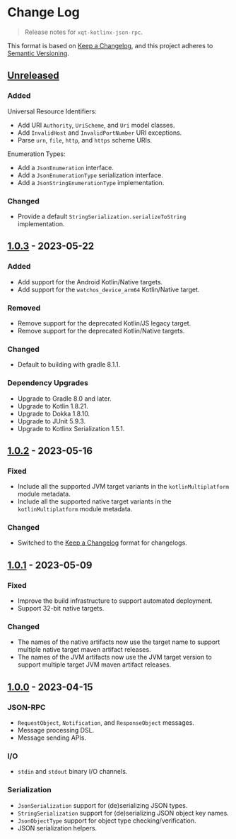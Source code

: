 # Change Log
> Release notes for `xqt-kotlinx-json-rpc`.

This format is based on [Keep a Changelog](https://keepachangelog.com/en/1.1.0/),
and this project adheres to [Semantic Versioning](https://semver.org/spec/v2.0.0.html).

## [Unreleased]

### Added

Universal Resource Identifiers:
- Add URI `Authority`, `UriScheme`, and `Uri` model classes.
- Add `InvalidHost` and `InvalidPortNumber` URI exceptions.
- Parse `urn`, `file`, `http`, and `https` scheme URIs.

Enumeration Types:
- Add a `JsonEnumeration` interface.
- Add a `JsonEnumerationType` serialization interface.
- Add a `JsonStringEnumerationType` implementation.

### Changed

- Provide a default `StringSerialization.serializeToString` implementation.

## [1.0.3] - 2023-05-22

### Added

- Add support for the Android Kotlin/Native targets.
- Add support for the `watchos_device_arm64` Kotlin/Native target.

### Removed

- Remove support for the deprecated Kotlin/JS legacy target.
- Remove support for the deprecated Kotlin/Native targets.

### Changed

- Default to building with gradle 8.1.1.

### Dependency Upgrades

- Upgrade to Gradle 8.0 and later.
- Upgrade to Kotlin 1.8.21.
- Upgrade to Dokka 1.8.10.
- Upgrade to JUnit 5.9.3.
- Upgrade to Kotlinx Serialization 1.5.1.

## [1.0.2] - 2023-05-16

### Fixed

- Include all the supported JVM target variants in the `kotlinMultiplatform` module metadata.
- Include all the supported native target variants in the `kotlinMultiplatform` module metadata.

### Changed

- Switched to the [Keep a Changelog](https://keepachangelog.com/en/1.1.0/) format
  for changelogs.

## [1.0.1] - 2023-05-09

### Fixed

- Improve the build infrastructure to support automated deployment.
- Support 32-bit native targets.

### Changed

- The names of the native artifacts now use the target name to support multiple
  native target maven artifact releases.
- The names of the JVM artifacts now use the JVM target version to support
  multiple target JVM maven artifact releases.

## [1.0.0] - 2023-04-15

### JSON-RPC
- `RequestObject`, `Notification`, and `ResponseObject` messages.
- Message processing DSL.
- Message sending APIs.

### I/O
- `stdin` and `stdout` binary I/O channels.

### Serialization
- `JsonSerialization` support for (de)serializing JSON types.
- `StringSerialization` support for (de)serializing JSON object key names.
- `JsonObjectType` support for object type checking/verification.
- JSON serialization helpers.

[Unreleased]: https://github.com/rhdunn/xqt-kotlinx-json-rpc/compare/1.0.3...HEAD
[1.0.3]: https://github.com/rhdunn/xqt-kotlinx-json-rpc/compare/1.0.2...1.0.3
[1.0.2]: https://github.com/rhdunn/xqt-kotlinx-json-rpc/compare/1.0.1...1.0.2
[1.0.1]: https://github.com/rhdunn/xqt-kotlinx-json-rpc/compare/1.0.0...1.0.1
[1.0.0]: https://github.com/rhdunn/xqt-kotlinx-json-rpc/releases/tag/1.0.0

